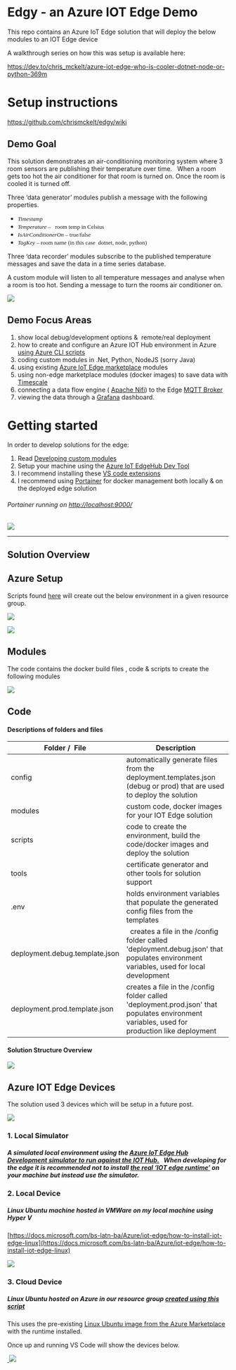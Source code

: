  

# Edgy - an Azure IOT Edge Demo

This repo contains an Azure IoT Edge solution that will deploy the below modules to an IOT Edge device

A walkthrough series on how this was setup is available here:

https://dev.to/chris_mckelt/azure-iot-edge-who-is-cooler-dotnet-node-or-python-369m

# Setup instructions

https://github.com/chrismckelt/edgy/wiki
 
## Demo Goal

This solution demonstrates an air-conditioning monitoring system where 3 room sensors are publishing their temperature over time.   When a room gets too hot the air conditioner for that room is turned on. Once the room is cooled it is turned off.

Three ‘data generator’ modules publish a message with the following properties.

*   <span style="font-family: calibri light; font-size: small;">_Timestamp_ </span>
*   <span style="font-family: calibri light; font-size: small;">_Temperature_ –   room temp in Celsius</span>
*   <span style="font-family: calibri light; font-size: small;">_IsAirConditionerOn_ – true/false</span>
*   <span style="font-family: calibri light; font-size: small;">_TagKey_ – room name (in this case  dotnet, node, python)</span>

Three ‘data recorder’ modules subscribe to the published temperature messages and save the data in a time series database.

A custom module will listen to all temperature messages and analyse when a room is too hot. Sending a message to turn the rooms air conditioner on.

![](https://user-images.githubusercontent.com/662868/76138797-6afb6a80-6085-11ea-93dd-2a8fda17583a.png)

## Demo Focus Areas

1.  show local debug/development options &  remote/real deployment
2.  how to create and configure an Azure IOT Hub environment in Azure [using Azure CLI scripts](https://github.com/chrismckelt/edgy/tree/master/scripts/environment)
3.  coding custom modules in .Net, Python, NodeJS (sorry Java)
4.  using existing [Azure IoT Edge marketplace](https://aka.ms/iot-edge-marketplace) modules
5.  using non-edge marketplace modules (docker images) to save data with [Timescale](https://www.timescale.com/)
6.  connecting a data flow engine ( [Apache Nifi](https://nifi.apache.org/)) to the Edge [MQTT Broker](https://docs.microsoft.com/en-us/azure/iot-hub/iot-hub-mqtt-support)
7.  viewing the data through a [Grafana](https://grafana.com/) dashboard.

# Getting started

In order to develop solutions for the edge:

1.  Read [Developing custom modules](https://docs.microsoft.com/en-us/azure/iot-edge/how-to-vs-code-develop-module)
2.  Setup your machine using the [Azure IoT EdgeHub Dev Tool](https://github.com/Azure/iotedgedev)
3.  I recommend installing these [VS code extensions](https://marketplace.visualstudio.com/items?itemName=vsciot-vscode.azure-iot-edge)
4.  I recommend using [Portainer](https://www.portainer.io/) for docker management both locally & on the deployed edge solution

###### Portainer running on [http://localhost:9000/](http://localhost:9000/)

![](https://user-images.githubusercontent.com/662868/76701501-ae487f80-66fc-11ea-861a-2f04c19bdf56.png)

* * *

## Solution Overview

## Azure Setup

Scripts found [here](https://github.com/chrismckelt/edgy/tree/master/scripts/environment) will create out the below environment in a given resource group.

![](https://user-images.githubusercontent.com/662868/75736348-ed0f2a80-5d37-11ea-9aac-0c43c68b7911.png)

![](https://user-images.githubusercontent.com/662868/75735359-75d89700-5d35-11ea-8b46-9e5be2274d46.png)

## Modules

The code contains the docker build files , code & scripts to create the following modules

![](https://user-images.githubusercontent.com/662868/75736364-fa2c1980-5d37-11ea-99f9-42eb41fb7ea1.png)

## Code

#### Descriptions of folders and files

<table>

<tbody>

<tr>

<th>Folder /  File</th>

<th>Description</th>

</tr>

</tbody>

<tbody>

<tr>

<td>config</td>

<td>automatically generate files from the deployment.templates.json (debug or prod) that are used to deploy the solution</td>

</tr>

<tr>

<td>modules</td>

<td>custom code, docker images for your IOT Edge solution</td>

</tr>

<tr>

<td>scripts</td>

<td>code to create the environment, build the code/docker images and deploy the solution</td>

</tr>

<tr>

<td>tools</td>

<td>certificate generator and other tools for solution support</td>

</tr>

<tr>

<td>.env</td>

<td>holds environment variables that populate the generated config files from the templates</td>

</tr>

<tr>

<td>deployment.debug.template.json</td>

<td>  creates a file in the /config folder called 'deployment.debug.json' that populates environment variables, used for local development</td>

</tr>

<tr>

<td>deployment.prod.template.json</td>

<td>creates a file in the /config folder called 'deployment.prod.json' that populates environment variables, used for production like deployment</td>

</tr>

</tbody>

</table>

#### Solution Structure Overview

![](https://user-images.githubusercontent.com/662868/75339444-81f2cd80-58cb-11ea-8c08-eb485e8b5e4b.png)

## Azure IOT Edge Devices

The solution used 3 devices which will be setup in a future post.

![](https://user-images.githubusercontent.com/662868/76172689-62b14580-61d3-11ea-8dd5-26fb9c1f4d40.png)

### 1\. Local Simulator

##### A simulated local environment using the [Azure IoT Edge Hub Development simulator to run against the IOT Hub.](https://github.com/Azure/iotedgehubdev)   When developing for the edge it is recommended <span style="font-weight: bold;">not</span> to install [the real ‘IOT edge runtime’](https://docs.microsoft.com/bs-latn-ba/Azure/iot-edge/how-to-install-iot-edge-linux) on your machine but instead use the simulator.

### 2\. Local Device

##### Linux Ubuntu machine hosted in VMWare on my local machine using Hyper V

[https://docs.microsoft.com/bs-latn-ba/Azure/iot-edge/how-to-install-iot-edge-linux](https://docs.microsoft.com/bs-latn-ba/Azure/iot-edge/how-to-install-iot-edge-linux)

![](https://user-images.githubusercontent.com/662868/76173281-1d901200-61d9-11ea-9a9c-bdceacf476c9.png)

### 3\. Cloud Device

##### Linux Ubuntu hosted on Azure in our resource group [created using this script](https://github.com/chrismckelt/edgy/blob/master/scripts/environment/init.ps1)

This uses the pre-existing [Linux Ubuntu image from the Azure Marketplace](https://azuremarketplace.microsoft.com/en-us/marketplace/apps/microsoft_iot_edge.iot_edge_vm_ubuntu?tab=overview)  with the runtime installed.

Once up and running VS Code will show the devices below.

[ ![](https://user-images.githubusercontent.com/662868/76172706-870d2200-61d3-11ea-8c02-eb29f5813075.png)](https://user-images.githubusercontent.com/662868/76172706-870d2200-61d3-11ea-8c02-eb29f5813075.png "https://user-images.githubusercontent.com/662868/76172706-870d2200-61d3-11ea-8c02-eb29f5813075.png")


